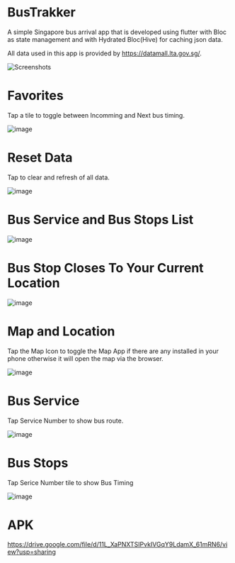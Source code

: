 # BusTrakker

A simple Singapore bus arrival app that is developed using flutter with Bloc as state management and with Hydrated Bloc(Hive) for caching json data.

All data used in this app is provided by https://datamall.lta.gov.sg/.

![Screenshots](https://user-images.githubusercontent.com/79257863/136990156-7c169e7e-0650-4d72-bb29-d5b065736874.png)

# Favorites
Tap a tile to toggle between Incomming and Next bus timing.

![image](https://user-images.githubusercontent.com/79257863/136990506-ed55d3ba-1e88-4006-b495-1bd46b10e9d1.png)

# Reset Data
Tap to clear and refresh of all data.

![image](https://user-images.githubusercontent.com/79257863/136990628-1ff1e6a2-d5fd-4ea6-928a-d46b21b1720e.png)

# Bus Service and Bus Stops List

![image](https://user-images.githubusercontent.com/79257863/136990811-9c27e106-e0bc-4206-829f-c21d0b7cc0f8.png)

# Bus Stop Closes To Your Current Location

![image](https://user-images.githubusercontent.com/79257863/136990888-093a0793-ffed-4ed6-a961-81477be0ccf7.png)

# Map and Location
Tap the Map Icon to toggle the Map App if there are any installed in your phone otherwise it will open the map via the browser.

![image](https://user-images.githubusercontent.com/79257863/136991123-7be14d02-ed62-477a-9fd8-6cf6abc30fab.png)

# Bus Service
Tap Service Number to show bus route.

![image](https://user-images.githubusercontent.com/79257863/136991562-0d39a03a-8470-4ab8-9397-633228211222.png)

# Bus Stops
Tap Serice Number tile to show Bus Timing

![image](https://user-images.githubusercontent.com/79257863/136991963-1bd8b518-1482-476a-92d1-3075fb9d4e7c.png)

# APK
https://drive.google.com/file/d/11L_XaPNXTSIPvkIVGqY9LdamX_61mRN6/view?usp=sharing
